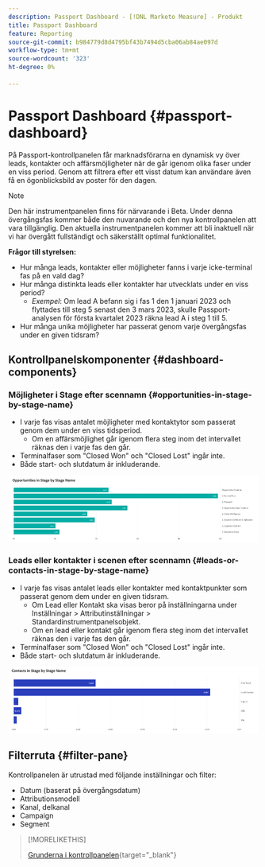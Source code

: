 ```yaml
---
description: Passport Dashboard - [!DNL Marketo Measure] - Produkt
title: Passport Dashboard
feature: Reporting
source-git-commit: b984779d8d4795bf43b7494d5cba06ab84ae097d
workflow-type: tm+mt
source-wordcount: '323'
ht-degree: 0%

---
```


# Passport Dashboard {#passport-dashboard}

På Passport-kontrollpanelen får marknadsförarna en dynamisk vy över leads, kontakter och affärsmöjligheter när de går igenom olika faser under en viss period. Genom att filtrera efter ett visst datum kan användare även få en ögonblicksbild av poster för den dagen.

>[!NOTE]
>
>Den här instrumentpanelen finns för närvarande i Beta. Under denna övergångsfas kommer både den nuvarande och den nya kontrollpanelen att vara tillgänglig. Den aktuella instrumentpanelen kommer att bli inaktuell när vi har övergått fullständigt och säkerställt optimal funktionalitet.

**Frågor till styrelsen:**

* Hur många leads, kontakter eller möjligheter fanns i varje icke-terminal fas på en vald dag?
* Hur många distinkta leads eller kontakter har utvecklats under en viss period?
   * _Exempel_: Om lead A befann sig i fas 1 den 1 januari 2023 och flyttades till steg 5 senast den 3 mars 2023, skulle Passport-analysen för första kvartalet 2023 räkna lead A i steg 1 till 5.
* Hur många unika möjligheter har passerat genom varje övergångsfas under en given tidsram?

## Kontrollpanelskomponenter {#dashboard-components}

### Möjligheter i Stage efter scennamn {#opportunities-in-stage-by-stage-name}

* I varje fas visas antalet möjligheter med kontaktytor som passerat genom dem under en viss tidsperiod.
   * Om en affärsmöjlighet går igenom flera steg inom det intervallet räknas den i varje fas den går.
* Terminalfaser som &quot;Closed Won&quot; och &quot;Closed Lost&quot; ingår inte.
* Både start- och slutdatum är inkluderande.

![](assets/passport-dashboard-1.png)

### Leads eller kontakter i scenen efter scennamn {#leads-or-contacts-in-stage-by-stage-name}

* I varje fas visas antalet leads eller kontakter med kontaktpunkter som passerat genom dem under en given tidsram.
   * Om Lead eller Kontakt ska visas beror på inställningarna under Inställningar > Attributinställningar > Standardinstrumentpanelsobjekt.
   * Om en lead eller kontakt går igenom flera steg inom det intervallet räknas den i varje fas den går.
* Terminalfaser som &quot;Closed Won&quot; och &quot;Closed Lost&quot; ingår inte.
* Både start- och slutdatum är inkluderande.

![](assets/passport-dashboard-2.png)

## Filterruta {#filter-pane}

Kontrollpanelen är utrustad med följande inställningar och filter:

* Datum (baserat på övergångsdatum)
* Attributionsmodell
* Kanal, delkanal
* Campaign
* Segment

>[!MORELIKETHIS]
>
>[Grunderna i kontrollpanelen](/help/marketo-measure-discover-ui/dashboards/discover-dashboard-basics.md){target="_blank"}

